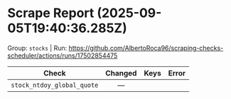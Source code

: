 # Scrape Report (2025-09-05T19:40:36.285Z)

Group: `stocks`  |  Run: https://github.com/AlbertoRoca96/scraping-checks-scheduler/actions/runs/17502854475

| Check | Changed | Keys | Error |
|---|:---:|:--|:--|
| `stock_ntdoy_global_quote` | — |  |  |
